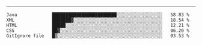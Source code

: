 ---

<!--START_SECTION:waka-->
```text
Java             ████████████████████████░░░░░░░░░░░░░░░░░   58.83 % 
XML              ███████▓░░░░░░░░░░░░░░░░░░░░░░░░░░░░░░░░░   18.54 % 
HTML             █████░░░░░░░░░░░░░░░░░░░░░░░░░░░░░░░░░░░░   12.21 % 
CSS              ██▓░░░░░░░░░░░░░░░░░░░░░░░░░░░░░░░░░░░░░░   06.20 % 
GitIgnore file   █▒░░░░░░░░░░░░░░░░░░░░░░░░░░░░░░░░░░░░░░░   03.53 % 
```
<!--END_SECTION:waka-->


[linkedin]: https://www.linkedin.com/in/mohamed-elh/


